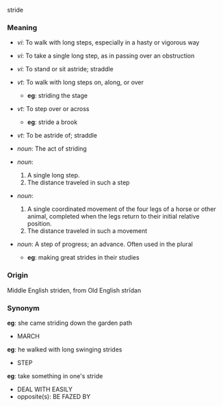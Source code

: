 stride
### Meaning
+ _vi_: To walk with long steps, especially in a hasty or vigorous way
+ _vi_: To take a single long step, as in passing over an obstruction
+ _vi_: To stand or sit astride; straddle
+ _vt_: To walk with long steps on, along, or over
    + __eg__: striding the stage
+ _vt_: To step over or across
    + __eg__: stride a brook
+ _vt_: To be astride of; straddle

+ _noun_: The act of striding
+ _noun_:
   1. A single long step.
   2. The distance traveled in such a step
+ _noun_:
   1. A single coordinated movement of the four legs of a horse or other animal, completed when the legs return to their initial relative position.
   2. The distance traveled in such a movement
+ _noun_: A step of progress; an advance. Often used in the plural
    + __eg__: making great strides in their studies

### Origin

Middle English striden, from Old English strīdan

### Synonym

__eg__: she came striding down the garden path

+ MARCH

__eg__: he walked with long swinging strides

+ STEP

__eg__: take something in one's stride

+ DEAL WITH EASILY
+ opposite(s): BE FAZED BY


